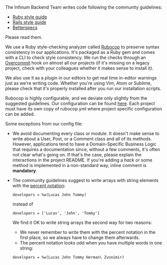 The Infinum Backend Team writes code following the community guidelines:

* [Ruby style guide](https://github.com/rubocop-hq/ruby-style-guide)
* [Rails style guide](https://github.com/rubocop-hq/rails-style-guide)
* [Betterspecs](http://www.betterspecs.org/)

Please read them.

We use a Ruby style-checking analyzer called [Rubocop](https://github.com/bbatsov/rubocop) to preserve syntax consistency in our applications. It's packaged as a Ruby gem and comes with a CLI to check style consistency.
We run the checks through an [Overcommit](https://github.com/sds/overcommit) hook on almost all our projects (if it's missing on a legacy project, check with your colleagues whether it makes sense to install it).

We also use it as a plugin in our editors to get real time in-editor warnings just as we're writing code. Whether you're using Vim, Atom or Sublime, please check that it's properly installed after you run our installation scripts.

Rubocop is highly configurable, and we deviate only slightly from the suggested guidelines.
Our configuration can be found [here](https://github.com/infinum/default_rails_template/blob/master/.rubocop.yml).
Each project must have its own copy of rubocop.yml where project specific configuration can be added.


Some exceptions from our config file:

* We avoid documenting every class or module. It doesn't make sense to write about a User, Post, or a Comment class and all of its methods. However, applications tend to have a Domain-Specific Business Logic that requires a documentation since, without a few comments, it's often not clear what's going on. If that's the case, please explain the interactions in the project README.
If you're adding a *hack* or some method is implemented in a non-standard way, inline comment is **mandatory**.

* The community guidelines suggest to write arrays with string elements with the [percent notation](https://en.wikibooks.org/wiki/Ruby_Programming/Syntax/Literals#The_.25_Notation):

  ```
  developers = %w(Lucas John Tommy)
  ```

  instead of

  ```
  developers = ['Lucas', 'John', 'Tommy']
  ```

  We find it OK to write string arrays the second way for two reasons:  

  * We never remember to write them with the percent notation in the first place, so we always have to change them afterwards.
  * The percent notation looks odd when you have multiple words in one string:

  ```
  developers = %w(Lucas John Tommy Herman\ Zvonimir)
  ```
